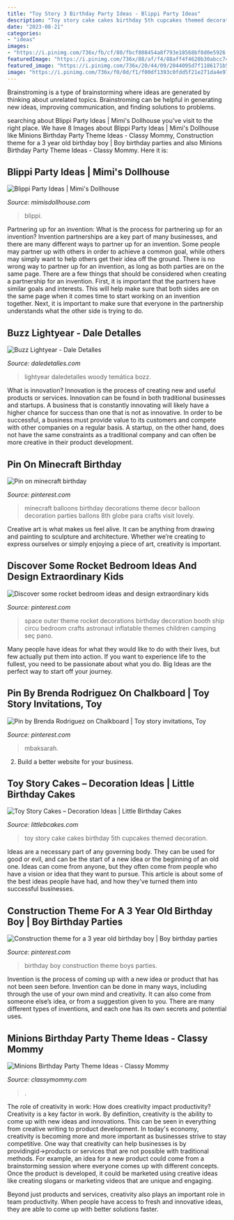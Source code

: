 ```yaml
---
title: "Toy Story 3 Birthday Party Ideas - Blippi Party Ideas"
description: "Toy story cake cakes birthday 5th cupcakes themed decoration"
date: "2023-08-21"
categories:
- "ideas"
images:
- "https://i.pinimg.com/736x/fb/cf/80/fbcf808454a8f793e18568bf8d0e5926.jpg"
featuredImage: "https://i.pinimg.com/736x/88/af/f4/88aff4f4620b30abcc74324f9b434e40.jpg"
featured_image: "https://i.pinimg.com/736x/20/44/09/2044095d7f1186171b5f813aa2a352b6--special-birthday-birthday-boys.jpg"
image: "https://i.pinimg.com/736x/f0/0d/f1/f00df1393c0fdd5f21e271da4e97c9e7--minecraft-balloons.jpg"
---
```



Brainstroming is a type of brainstorming where ideas are generated by thinking about unrelated topics. Brainstroming can be helpful in generating new ideas, improving communication, and finding solutions to problems.

	

		
searching about Blippi Party Ideas | Mimi&#039;s Dollhouse you've visit to the right place. We have 8 Images about Blippi Party Ideas | Mimi&#039;s Dollhouse like Minions Birthday Party Theme Ideas - Classy Mommy, Construction theme for a 3 year old birthday boy | Boy birthday parties and also Minions Birthday Party Theme Ideas - Classy Mommy. Here it is:
		
    
## Blippi Party Ideas | Mimi&#039;s Dollhouse

<img loading=lazy src="https://www.mimisdollhouse.com/wp-content/uploads/2021/03/18-blippi-party-ideas-for-kids-768x1152.jpg" onerror="this.onerror=null;this.src='https://tse4.mm.bing.net/th?id=OIP.Hbevvbs8CU3RgSSHuaw_xAHaLH&amp;pid=15.1';" alt="Blippi Party Ideas | Mimi&#039;s Dollhouse">

_Source: mimisdollhouse.com_

>blippi. 

	

Partnering up for an invention: What is the process for partnering up for an invention?
Invention partnerships are a key part of many businesses, and there are many different ways to partner up for an invention. Some people may partner up with others in order to achieve a common goal, while others may simply want to help others get their idea off the ground. There is no wrong way to partner up for an invention, as long as both parties are on the same page.
There are a few things that should be considered when creating a partnership for an invention. First, it is important that the partners have similar goals and interests. This will help make sure that both sides are on the same page when it comes time to start working on an invention together. Next, it is important to make sure that everyone in the partnership understands what the other side is trying to do.

    
## Buzz Lightyear - Dale Detalles

<img loading=lazy src="https://i0.wp.com/www.daledetalles.com/wp-content/uploads/2016/03/17-16.jpg" onerror="this.onerror=null;this.src='https://tse1.mm.bing.net/th?id=OIP.0Eg_BMkdAyMvJA7Cu-UQSAHaFi&amp;pid=15.1';" alt="Buzz Lightyear - Dale Detalles">

_Source: daledetalles.com_

>lightyear daledetalles woody temática bozz. 

	

What is innovation?
Innovation is the process of creating new and useful products or services. Innovation can be found in both traditional businesses and startups. A business that is constantly innovating will likely have a higher chance for success than one that is not as innovative. In order to be successful, a business must provide value to its customers and compete with other companies on a regular basis. A startup, on the other hand, does not have the same constraints as a traditional company and can often be more creative in their product development.

    
## Pin On Minecraft Birthday

<img loading=lazy src="https://i.pinimg.com/736x/f0/0d/f1/f00df1393c0fdd5f21e271da4e97c9e7--minecraft-balloons.jpg" onerror="this.onerror=null;this.src='https://tse1.mm.bing.net/th?id=OIP.0zgpOwIy4XyurW_7llQ8LADYEg&amp;pid=15.1';" alt="Pin on minecraft birthday">

_Source: pinterest.com_

>minecraft balloons birthday decorations theme decor balloon decoration parties ballons 8th globe para crafts visit lovely. 

	

Creative art is what makes us feel alive. It can be anything from drawing and painting to sculpture and architecture. Whether we’re creating to express ourselves or simply enjoying a piece of art, creativity is important.

    
## Discover Some Rocket Bedroom Ideas And Design Extraordinary Kids

<img loading=lazy src="https://i.pinimg.com/736x/fb/cf/80/fbcf808454a8f793e18568bf8d0e5926.jpg" onerror="this.onerror=null;this.src='https://tse1.mm.bing.net/th?id=OIP.4WAEh2T77khHxuXBeCmg4AHaJ3&amp;pid=15.1';" alt="Discover some rocket bedroom ideas and design extraordinary kids">

_Source: pinterest.com_

>space outer theme rocket decorations birthday decoration booth ship circu bedroom crafts astronaut inflatable themes children camping seç pano. 

	

Many people have ideas for what they would like to do with their lives, but few actually put them into action. If you want to experience life to the fullest, you need to be passionate about what you do. Big Ideas are the perfect way to start off your journey.

    
## Pin By Brenda Rodriguez On Chalkboard | Toy Story Invitations, Toy

<img loading=lazy src="https://i.pinimg.com/736x/88/af/f4/88aff4f4620b30abcc74324f9b434e40.jpg" onerror="this.onerror=null;this.src='https://tse1.mm.bing.net/th?id=OIP.N8LL-4cuAfvUztKYHQzlqQHaKf&amp;pid=15.1';" alt="Pin by Brenda Rodriguez on Chalkboard | Toy story invitations, Toy">

_Source: pinterest.com_

>mbaksarah. 

	

2. Build a better website for your business. 

    
## Toy Story Cakes – Decoration Ideas | Little Birthday Cakes

<img loading=lazy src="http://www.littlebcakes.com/wp-content/uploads/2014/02/Toy-Story-Cake-Ideas.jpg" onerror="this.onerror=null;this.src='https://tse3.mm.bing.net/th?id=OIP.SkDbF0H0TF2sYM-v-v5-wAHaLG&amp;pid=15.1';" alt="Toy Story Cakes – Decoration Ideas | Little Birthday Cakes">

_Source: littlebcakes.com_

>toy story cake cakes birthday 5th cupcakes themed decoration. 

	

Ideas are a necessary part of any governing body. They can be used for good or evil, and can be the start of a new idea or the beginning of an old one. Ideas can come from anyone, but they often come from people who have a vision or idea that they want to pursue. This article is about some of the best ideas people have had, and how they've turned them into successful businesses.

    
## Construction Theme For A 3 Year Old Birthday Boy | Boy Birthday Parties

<img loading=lazy src="https://i.pinimg.com/736x/20/44/09/2044095d7f1186171b5f813aa2a352b6--special-birthday-birthday-boys.jpg" onerror="this.onerror=null;this.src='https://tse2.mm.bing.net/th?id=OIP.791tYitlrYVzgjdkUmkpigHaLI&amp;pid=15.1';" alt="Construction theme for a 3 year old birthday boy | Boy birthday parties">

_Source: pinterest.com_

>birthday boy construction theme boys parties. 

	

Invention is the process of coming up with a new idea or product that has not been seen before. Invention can be done in many ways, including through the use of your own mind and creativity. It can also come from someone else’s idea, or from a suggestion given to you. There are many different types of inventions, and each one has its own secrets and potential uses.

    
## Minions Birthday Party Theme Ideas - Classy Mommy

<img loading=lazy src="https://classymommy.com/wp-content/uploads/2015/08/IMG_0336.jpg" onerror="this.onerror=null;this.src='https://tse3.mm.bing.net/th?id=OIP.EeCMJwmRcwA-KeoIb0oVSgHaJ4&amp;pid=15.1';" alt="Minions Birthday Party Theme Ideas - Classy Mommy">

_Source: classymommy.com_

>. 

	

The role of creativity in work: How does creativity impact productivity?
Creativity is a key factor in work. By definition, creativity is the ability to come up with new ideas and innovations. This can be seen in everything from creative writing to product development. In today's economy, creativity is becoming more and more important as businesses strive to stay competitive.
One way that creativity can help businesses is by providingid→products or services that are not possible with traditional methods. For example, an idea for a new product could come from a brainstorming session where everyone comes up with different concepts. Once the product is developed, it could be marketed using creative ideas like creating slogans or marketing videos that are unique and engaging.

Beyond just products and services, creativity also plays an important role in team productivity. When people have access to fresh and innovative ideas, they are able to come up with better solutions faster.

